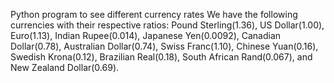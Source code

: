 Python program to see different currency rates
We have the following currencies with their respective ratios: Pound Sterling(1.36), US Dollar(1.00), Euro(1.13), Indian Rupee(0.014), Japanese Yen(0.0092), Canadian Dollar(0.78), Australian Dollar(0.74), Swiss Franc(1.10), Chinese Yuan(0.16), Swedish Krona(0.12), Brazilian Real(0.18), South African Rand(0.067), and New Zealand Dollar(0.69).
